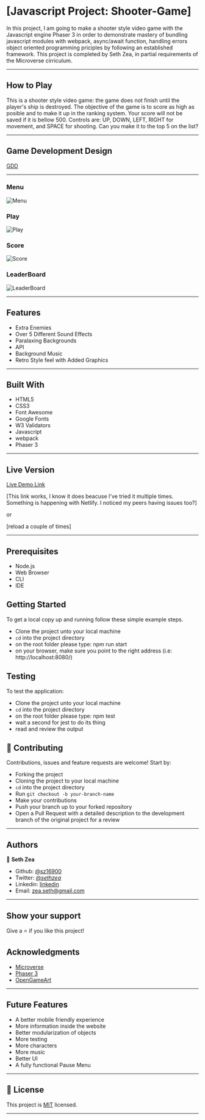 # [Javascript Project: Shooter-Game]

In this project, I am going to make a shooter style video game with the Javascript engine Phaser 3 in order to demonstrate mastery of bundling javascript modules with webpack, async/await function, handling errors object oriented programming priciples by following an established framework. This project is completed by Seth Zea, in partial requirements of the Microverse cirriculum.

---

## How to Play

This is a shooter style video game: the game does not finish until the player's ship is destroyed. The objective of the game is to score as high as posible and to make it up in the ranking system. Your score will not be saved if it is bellow 500. Controls are: UP, DOWN, LEFT, RIGHT for movement, and SPACE for shooting. Can you make it to the top 5 on the list?

---

## Game Development Design

[GDD](https://github.com/sz16900/shooter-game-capstone/blob/dev/deploy/GDD.md)

---

### Menu

![Menu](https://github.com/sz16900/shooter-game-capstone/blob/dev/deploy/assets/menu.png?raw=true)

### Play

![Play](https://github.com/sz16900/shooter-game-capstone/blob/dev/deploy/assets/play.png?raw=true)

### Score

![Score](https://github.com/sz16900/shooter-game-capstone/blob/dev/deploy/assets/score.png?raw=true)

### LeaderBoard

![LeaderBoard](https://github.com/sz16900/shooter-game-capstone/blob/dev/deploy/assets/leader.png?raw=true)

---

## Features

- Extra Enemies
- Over 5 Different Sound Effects
- Paralaxing Backgrounds
- API
- Background Music
- Retro Style feel with Added Graphics

---

## Built With

- HTML5
- CSS3
- Font Awesome
- Google Fonts
- W3 Validators
- Javascript
- webpack
- Phaser 3

---

## Live Version

[Live Demo Link](https://friendly-haibt-95e048.netlify.app/)

[This link works, I know it does beacuse I've tried it multiple times. Something is happening with Netlify. I noticed my peers having issues too?]

or

[reload a couple of times]

---

## Prerequisites

- Node.js
- Web Browser
- CLI
- IDE

## Getting Started

To get a local copy up and running follow these simple example steps.

- Clone the project unto your local machine
- `cd` into the project directory
- on the root folder please type: npm run start
- on your browser, make sure you point to the right address (i.e: http://localhost:8080/)

## Testing

To test the application:

- Clone the project unto your local machine
- `cd` into the project directory
- on the root folder please type: npm test
- wait a second for jest to do its thing
- read and review the output

## 🤝 Contributing

Contributions, issues and feature requests are welcome! Start by:

- Forking the project
- Cloning the project to your local machine
- `cd` into the project directory
- Run `git checkout -b your-branch-name`
- Make your contributions
- Push your branch up to your forked repository
- Open a Pull Request with a detailed description to the development branch of the original project for a review

---

## Authors

👤 **Seth Zea**

- Github: [@sz16900](https://github.com/sz16900)
- Twitter: [@_sethzea_](https://twitter.com/_sethzea_)
- Linkedin: [linkedin](https://www.linkedin.com/in/seth-zea-9481a8148/)
- Email: zea.seth@gmail.com

---

## Show your support

Give a ⭐️ if you like this project!

## Acknowledgments

- [Microverse](https://microverse.org)
- [Phaser 3](https://phaser.io/)
- [OpenGameArt](https://opengameart.org/)

---

## Future Features

- A better mobile friendly experience
- More information inside the website
- Better modularization of objects
- More testing
- More characters
- More music
- Better UI
- A fully functional Pause Menu

---

## 📝 License

This project is [MIT](lic.url) licensed.

---
